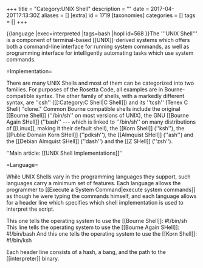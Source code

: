 +++
title = "Category:UNIX Shell"
description = ""
date = 2017-04-20T17:13:30Z
aliases = []
[extra]
id = 1719
[taxonomies]
categories = []
tags = []
+++

{{language
|exec=interpreted
|tags=bash
|hopl id=568
}}The '''UNIX Shell''' is a component of terminal-based [[UNIX]]-derived systems which offers both a command-line interface for running system commands, as well as programming interface for intelligently automating tasks which use system commands.

=Implementation=

There are many UNIX Shells and most of them can be categorized into two families. For purposes of the Rosetta Code, all examples are in Bourne-compatible syntax.  The other family of shells, with a markedly different syntax, are ''csh'' ([[:Category:C Shell|C Shell]]) and its ''tcsh'' (Tenex C Shell) "clone." Common Bourne compatible shells include the original [[Bourne Shell]] (''/bin/sh'' on most versions of UNIX), the GNU [[Bourne Again SHell]] (''bash'' --- which is linked to ''/bin/sh'' on many distributions of [[Linux]], making it their default shell), the [[Korn Shell]] (''ksh''), the [[Public Domain Korn SHell]] (''pdksh''), the [[Almquist SHell]] (''ash'') and the [[Debian Almquist SHell]] (''dash'') and the [[Z SHell]] (''zsh'').


''Main article: [[UNIX Shell Implementations]]''

=Language=

While UNIX Shells vary in the programming languages they support, such languages carry a minimum set of features. Each language allows the programmer to [[Execute a System Command|execute system commands]] as though he were typing the commands himself, and each language allows for a header line which specifies which shell implementation is used to interpret the script.

This one tells the operating system to use the [[Bourne Shell]]:
 #!/bin/sh
This line tells the operating system to use the [[Bourne Again SHell]]:
 #!/bin/bash
And this one tells the operating system to use the [[Korn Shell]]:
 #!/bin/ksh

Each header line consists of a hash, a bang, and the path to the [[interpreter]] binary.
